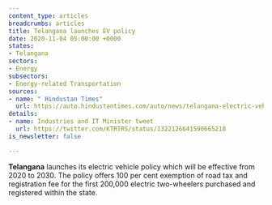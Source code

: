 ```yaml
---
content_type: articles
breadcrumbs: articles
title: Telangana launches EV policy
date: 2020-11-04 05:00:00 +0000
states:
- Telangana
sectors:
- Energy
subsectors:
- Energy-related Transportation
sources:
- name: " Hindustan Times"
  url: https://auto.hindustantimes.com/auto/news/telangana-electric-vehicle-policy-launched-key-highlights-41604042420437.html
details:
- name: Industries and IT Minister tweet
  url: https://twitter.com/KTRTRS/status/1322126641590665218
is_newsletter: false

---
```

**Telangana** launches its electric vehicle policy which will be effective from 2020 to 2030. The policy offers 100 per cent exemption of road tax and registration fee for the first 200,000 electric two-wheelers purchased and registered within the state.
